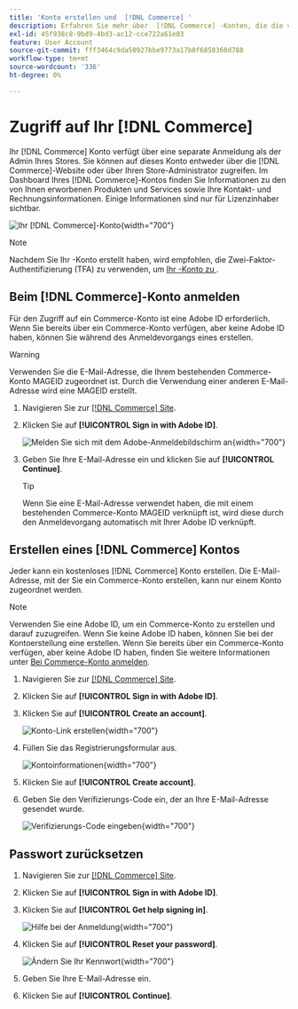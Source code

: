 ```yaml
---
title: 'Konto erstellen und  [!DNL Commerce] '
description: Erfahren Sie mehr über  [!DNL Commerce] -Konten, die die von Ihnen erworbenen Produkte und Services verwalten.
exl-id: 45f938c8-9bd9-4bd3-ac12-cce722a61e03
feature: User Account
source-git-commit: fff3464c9da50927bbe9773a17b0f6858360d788
workflow-type: tm+mt
source-wordcount: '336'
ht-degree: 0%

---
```



# Zugriff auf Ihr [!DNL Commerce]

Ihr [!DNL Commerce] Konto verfügt über eine separate Anmeldung als der Admin Ihres Stores. Sie können auf dieses Konto entweder über die [!DNL Commerce]-Website oder über Ihren Store-Administrator zugreifen. Im Dashboard Ihres [!DNL Commerce]-Kontos finden Sie Informationen zu den von Ihnen erworbenen Produkten und Services sowie Ihre Kontakt- und Rechnungsinformationen. Einige Informationen sind nur für Lizenzinhaber sichtbar.

![Ihr [!DNL Commerce]-Konto](./assets/home-acct.png){width="700"}

>[!NOTE]
>
>Nachdem Sie Ihr -Konto erstellt haben, wird empfohlen, die Zwei-Faktor-Authentifizierung (TFA) zu verwenden, um [Ihr -Konto zu ](commerce-account-secure.md).

## Beim [!DNL Commerce]-Konto anmelden

Für den Zugriff auf ein Commerce-Konto ist eine Adobe ID erforderlich. Wenn Sie bereits über ein Commerce-Konto verfügen, aber keine Adobe ID haben, können Sie während des Anmeldevorgangs eines erstellen.

>[!WARNING]
>
>Verwenden Sie die E-Mail-Adresse, die Ihrem bestehenden Commerce-Konto MAGEID zugeordnet ist. Durch die Verwendung einer anderen E-Mail-Adresse wird eine MAGEID erstellt.

1. Navigieren Sie zur [[!DNL Commerce] Site](https://account.magento.com/customer/account/login/).

1. Klicken Sie auf **[!UICONTROL Sign in with Adobe ID]**.

   ![Melden Sie sich mit dem Adobe-Anmeldebildschirm an](./assets/sign-in-with-adobe.png){width="700"}

1. Geben Sie Ihre E-Mail-Adresse ein und klicken Sie auf **[!UICONTROL Continue]**.

   >[!TIP]
   >
   >Wenn Sie eine E-Mail-Adresse verwendet haben, die mit einem bestehenden Commerce-Konto MAGEID verknüpft ist, wird diese durch den Anmeldevorgang automatisch mit Ihrer Adobe ID verknüpft.

## Erstellen eines [!DNL Commerce] Kontos

Jeder kann ein kostenloses [!DNL Commerce] Konto erstellen. Die E-Mail-Adresse, mit der Sie ein Commerce-Konto erstellen, kann nur einem Konto zugeordnet werden.

>[!NOTE]
>
>Verwenden Sie eine Adobe ID, um ein Commerce-Konto zu erstellen und darauf zuzugreifen. Wenn Sie keine Adobe ID haben, können Sie bei der Kontoerstellung eine erstellen. Wenn Sie bereits über ein Commerce-Konto verfügen, aber keine Adobe ID haben, finden Sie weitere Informationen unter [Bei Commerce-Konto anmelden](#log-in-to-your-dnl-commerce-account).

1. Navigieren Sie zur [[!DNL Commerce] Site](https://account.magento.com/customer/account/login/).

1. Klicken Sie auf **[!UICONTROL Sign in with Adobe ID]**.

1. Klicken Sie auf **[!UICONTROL Create an account]**.

   ![Konto-Link erstellen](./assets/account-create-link.png){width="700"}

1. Füllen Sie das Registrierungsformular aus.

   ![Kontoinformationen](./assets/account-create.png){width="700"}

1. Klicken Sie auf **[!UICONTROL Create account]**.

1. Geben Sie den Verifizierungs-Code ein, der an Ihre E-Mail-Adresse gesendet wurde.

   ![Verifizierungs-Code eingeben](./assets/verification-code.png){width="700"}

## Passwort zurücksetzen

1. Navigieren Sie zur [[!DNL Commerce] Site](https://account.magento.com/customer/account/login/).

1. Klicken Sie auf **[!UICONTROL Sign in with Adobe ID]**.

1. Klicken Sie auf **[!UICONTROL Get help signing in]**.

   ![Hilfe bei der Anmeldung](./assets/sign-in-get-help.png){width="700"}

1. Klicken Sie auf **[!UICONTROL Reset your password]**.

   ![Ändern Sie Ihr Kennwort](./assets/change-password.png){width="700"}

1. Geben Sie Ihre E-Mail-Adresse ein.

1. Klicken Sie auf **[!UICONTROL Continue]**.

